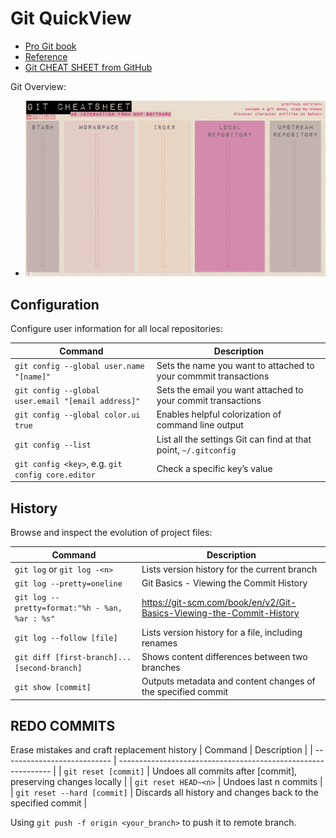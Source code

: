 # Git QuickView

- [Pro Git book](https://git-scm.com/book/en/v2)
- [Reference](https://git-scm.com/docs)
- [Git CHEAT SHEET from GitHub](/git/github-git-cheat-sheet.pdf)

Git Overview:

- ![Git Cheetsheet](/images/git_cheatsheet.png)

## Configuration

Configure user information for all local repositories:

| Command                                            | Description                                                      |
| -------------------------------------------------- | ---------------------------------------------------------------- |
| `git config --global user.name "[name]"`           | Sets the name you want to attached to your commmit transactions  |
| `git config --global user.email "[email address]"` | Sets the email you want attached to your commit transactions     |
| `git config --global color.ui true`                | Enables helpful colorization of command line output              |
| `git config --list`                                | List all the settings Git can find at that point, `~/.gitconfig` |
| `git config <key>`, e.g. `git config core.editor`  | Check a specific key’s value                                    |

## History

Browse and inspect the evolution of project files:

| Command                                        | Description                                                          |
| ---------------------------------------------- | -------------------------------------------------------------------- |
| `git log` or `git log -<n>`                    | Lists version history for the current branch                         |
| `git log --pretty=oneline`                     | Git Basics - Viewing the Commit History                              |
| `git log --pretty=format:"%h - %an, %ar : %s"` | https://git-scm.com/book/en/v2/Git-Basics-Viewing-the-Commit-History |
| `git log --follow [file]`                      | Lists version history for a file, including renames                  |
| `git diff [first-branch]...[second-branch]`    | Shows content differences between two branches                       |
| `git show [commit]`                            | Outputs metadata and content changes of the specified commit         |

## REDO COMMITS

Erase mistakes and craft replacement history
| Command                     | Description                                                   |
| --------------------------- | ------------------------------------------------------------- |
| `git reset [commit]`        | Undoes all commits after [commit], preserving changes locally |
| `git reset HEAD~<n>`        | Undoes last n commits                                         |
| `git reset --hard [commit]` | Discards all history and changes back to the specified commit |

Using `git push -f origin <your_branch>` to push it to remote branch.
